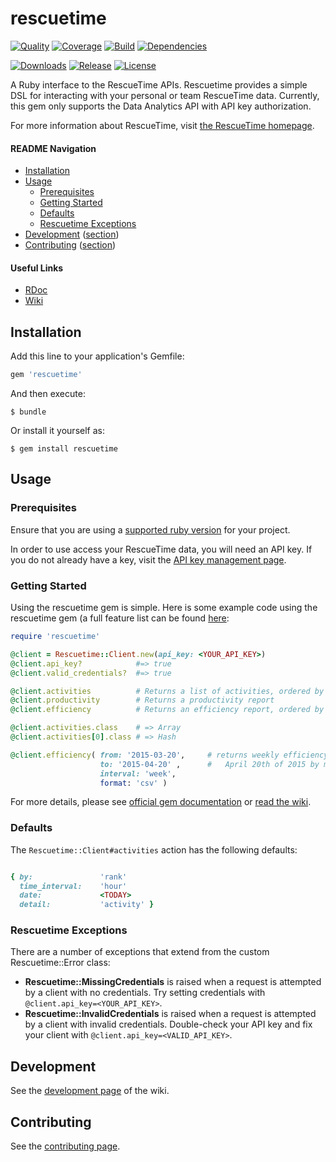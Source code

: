rescuetime
==========

[![Quality](http://img.shields.io/codeclimate/github/leesharma/rescuetime.svg?style=flat-square)](https://codeclimate.com/github/leesharma/rescuetime)
[![Coverage](http://img.shields.io/codeclimate/coverage/github/leesharma/rescuetime.svg?style=flat-square)](https://codeclimate.com/github/leesharma/rescuetime)
[![Build](https://img.shields.io/travis/leesharma/rescuetime/data-analytics-api.svg?style=flat-square)](https://travis-ci.org/leesharma/rescuetime)
[![Dependencies](https://img.shields.io/gemnasium/leesharma/rescuetime.svg?style=flat-square)](https://gemnasium.com/leesharma/rescuetime)

[![Downloads](https://img.shields.io/gem/dt/rescuetime.svg?style=flat-square)](https://rubygems.org/gems/rescuetime)
[![Release](https://img.shields.io/github/release/leesharma/rescuetime.svg?style=flat-square)](https://github.com/leesharma/rescuetime/releases/tag/v0.1.0)
[![License](http://img.shields.io/badge/license-MIT-blue.svg?style=flat-square)](http://opensource.org/licenses/MIT)

A Ruby interface to the RescueTime APIs. Rescuetime provides a simple DSL for interacting
with your personal or team RescueTime data. Currently, this gem only supports the Data Analytics API with API key authorization.

For more information about RescueTime, visit [the RescueTime homepage](https://www.rescuetime.com).

#### README Navigation

* [Installation](#installation)
* [Usage](#usage)
   * [Prerequisites](#prerequisites)
   * [Getting Started](#getting-started)
   * [Defaults](#defaults)
   * [Rescuetime Exceptions](#rescuetime-exceptions)
* [Development](https://github.com/leesharma/rescuetime/wiki/Development) ([section](#development))
* [Contributing](CONTRIBUTING.md) ([section](#contributing))

#### Useful Links
* [RDoc](http://www.rubydoc.info/gems/rescuetime)
* [Wiki](https://github.com/leesharma/rescuetime/wiki)

## Installation

Add this line to your application's Gemfile:

```ruby
gem 'rescuetime'
```

And then execute:

    $ bundle

Or install it yourself as:

    $ gem install rescuetime

## Usage

### Prerequisites

Ensure that you are using a [supported ruby version](https://github.com/leesharma/rescuetime/wiki/Supported-Rubies) for your project. 

In order to use access your RescueTime data, you will need an API key. If you do not already have a key, visit the [API key management page](https://www.rescuetime.com/anapi/manage).

### Getting Started

Using the rescuetime gem is simple. Here is some example code using the rescuetime gem (a full feature list can be found [here](https://github.com/leesharma/rescuetime/wiki#full-specs):

```ruby
require 'rescuetime'

@client = Rescuetime::Client.new(api_key: <YOUR_API_KEY>)
@client.api_key?            #=> true
@client.valid_credentials?  #=> true

@client.activities          # Returns a list of activities, ordered by "rank"
@client.productivity        # Returns a productivity report
@client.efficiency          # Returns an efficiency report, ordered by "time"

@client.activities.class    # => Array
@client.activities[0].class # => Hash

@client.efficiency( from: '2015-03-20',     # returns weekly efficiency report between March 20th and 
                    to: '2015-04-20' ,      #   April 20th of 2015 by member in csv format
                    interval: 'week', 
                    format: 'csv' )
```

For more details, please see [official gem documentation](http://www.rubydoc.info/gems/rescuetime/0.1.0) or [read the wiki](https://github.com/leesharma/rescuetime/wiki). 

### Defaults

The `Rescuetime::Client#activities` action has the following defaults:

```ruby

{ by:               'rank'
  time_interval:    'hour'
  date:             <TODAY>
  detail:           'activity' }

```

### Rescuetime Exceptions

There are a number of exceptions that extend from the custom Rescuetime::Error class:

* **Rescuetime::MissingCredentials** is raised when a request is attempted by a client with no credentials. Try setting credentials with `@client.api_key=<YOUR_API_KEY>`.
* **Rescuetime::InvalidCredentials** is raised when a request is attempted by a client with invalid credentials. Double-check your API key and fix your client with `@client.api_key=<VALID_API_KEY>`.

## Development

See the [development page](https://github.com/leesharma/rescuetime/wiki/Development) of the wiki.

## Contributing

See the [contributing page](CONTRIBUTING.md).
